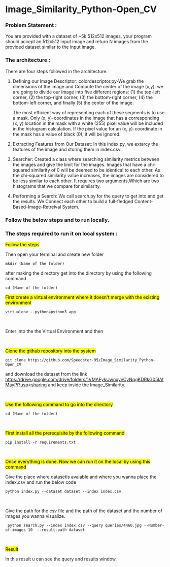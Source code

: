 # Image_Similarity_Python-Open_CV

### Problem Statement : 
You are provided with a dataset of ~5k 512x512 images, your program should accept an 512x512 input image and return N images from the provided dataset similar to the input image.

### The architecture  :
There are four steps followed in the architecture:

1. Defining our Image Descriptor:
  colordescriptor.py-We grab the dimensions of the image and Compute the center of the image (x,y).
  we are going to divide our image into five different regions: 
  (1) the top-left corner, 
  (2) the top-right corner, 
  (3) the bottom-right corner, 
  (4) the bottom-left corner, and finally 
  (5) the center of the image.
  
   The most efficient way of representing each of these segments is to use a mask. Only (x, y)-coordinates in the image that has a corresponding (x, y) location in
   the mask with a white (255) pixel value will be included in the histogram calculation. If the pixel value for an (x, y)-coordinate in the mask has a value of
   black (0), it will be ignored.
2. Extracting Features from Our Dataset:
  In this index.py, we extarcy the features of the image and storing them in index.csv.
3. Searcher:
  Created a class where searching similarity metrics between the images and give the limit for the images.
  Images that have a chi-squared similarity of 0 will be deemed to be identical to each other. As the chi-squared similarity value increases, the images are
  considered to be less similar to each other.
  It requires two arguments,Which are two histograms that we compare for similarity.
4. Performing a Search:
  We call search.py for the query to get into and get the results.
  We Connect each other to build a full-fledged Content-Based-Image-Retreival System. 

  
### Follow the below steps and to run locally.

### The steps required to run it on local system :

<mark>Follow the steps</mark>
  <p>Then open your terminal and create new folder<br>
  
  ```mkdir (Name of the folder)```<br>
  
  after making the directory get into the directory by using the following command<br>
  
  ```cd (Name of the folder)```
  </p>
  

<p>
  <mark>First create a virtual environment where it doesn't merge with the existing environment</mark>
<p>
  
  ```virtualenv --python=python3 app```

</p><br>

<p>Enter into the the Virtual Environment and then</p><br>

<mark>Clone the github repository into the system</mark><br>
  <p>
    
   ```git clone https://github.com/Speedster-95/Image_Similarity_Python-Open_CV```<br>
   
   and download the dataset from the link https://drive.google.com/drive/folders/1VMAFykUwnxyvCyNqgKDRkG05IAtMayPi?usp=sharing and keep inside the Image_Similarity.
    
</p><br>

<mark>Use the following command to go into the directory </mark>
<p>
  
  ```cd (Name of the folder)```
  
 </p><br>
 
<mark> First install all the prerequisite by the following command</mark>
<p>
  
  ```pip install -r requirements.txt```

</p><br>

<mark> Once everything is done. Now we can run it on the local by using this command</mark>
<p>Give the place where datasetis avaiable and where you wanna place the index.csv and run the below code</p>
<p>
  
  ```python index.py --dataset dataset --index index.csv```
  
</p><br> 
<p>Give the path for the csv file and the path of the dataset and the number of images you wanna visualize.</p>
<p>
  
  ``` python search.py --index index.csv --query queries/4460.jpg --Number-of-images 10  --result-path dataset```
  
</p><br>  

<mark>Result</mark>
<p>In this result u can see the query and results window.</p>
